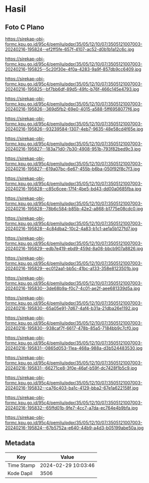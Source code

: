 # Hasil

## Foto C Plano

https://sirekap-obj-formc.kpu.go.id/95c4/pemilu/pdpr/35/05/12/10/07/3505121007003-20240216-195824--ef2ff5fe-657f-4107-ac52-d0b1b1a12c6c.jpg

https://sirekap-obj-formc.kpu.go.id/95c4/pemilu/pdpr/35/05/12/10/07/3505121007003-20240216-195825--5c20f30e-4f0a-4283-9a9f-857db9cc6409.jpg

https://sirekap-obj-formc.kpu.go.id/95c4/pemilu/pdpr/35/05/12/10/07/3505121007003-20240216-195825--bf7bb6df-89d5-49fc-b76f-466c145e4793.jpg

https://sirekap-obj-formc.kpu.go.id/95c4/pemilu/pdpr/35/05/12/10/07/3505121007003-20240216-195826--369d5fb2-69e0-4015-a588-5ff6958077f6.jpg

https://sirekap-obj-formc.kpu.go.id/95c4/pemilu/pdpr/35/05/12/10/07/3505121007003-20240216-195826--93239584-1307-4eb7-9635-48e58cd4f65e.jpg

https://sirekap-obj-formc.kpu.go.id/95c4/pemilu/pdpr/35/05/12/10/07/3505121007003-20240216-195827--183a71d0-7b30-4908-951b-793f82bed9c3.jpg

https://sirekap-obj-formc.kpu.go.id/95c4/pemilu/pdpr/35/05/12/10/07/3505121007003-20240216-195827--619a07bc-6e67-455b-b6ba-050f92f8c7f3.jpg

https://sirekap-obj-formc.kpu.go.id/95c4/pemilu/pdpr/35/05/12/10/07/3505121007003-20240216-195828--c85c6cee-17f4-4be5-bd43-dd00a0685fba.jpg

https://sirekap-obj-formc.kpu.go.id/95c4/pemilu/pdpr/35/05/12/10/07/3505121007003-20240216-195828--78b6c584-b85b-42e2-a868-b1775e08cdc0.jpg

https://sirekap-obj-formc.kpu.go.id/95c4/pemilu/pdpr/35/05/12/10/07/3505121007003-20240216-195828--4c84dba2-10c2-4a83-b1c1-ae1a5b127fd7.jpg

https://sirekap-obj-formc.kpu.go.id/95c4/pemilu/pdpr/35/05/12/10/07/3505121007003-20240216-195829--edb7e419-ebd9-459d-8a08-bbcb907a8826.jpg

https://sirekap-obj-formc.kpu.go.id/95c4/pemilu/pdpr/35/05/12/10/07/3505121007003-20240216-195829--ec012aa1-bb5c-41bc-a133-358e8123501b.jpg

https://sirekap-obj-formc.kpu.go.id/95c4/pemilu/pdpr/35/05/12/10/07/3505121007003-20240216-195830--3de68b9a-f0c7-4c01-ae2f-aee681339d5a.jpg

https://sirekap-obj-formc.kpu.go.id/95c4/pemilu/pdpr/35/05/12/10/07/3505121007003-20240216-195830--65a05e91-7d67-4af4-b31a-21dba26e1192.jpg

https://sirekap-obj-formc.kpu.go.id/95c4/pemilu/pdpr/35/05/12/10/07/3505121007003-20240216-195830--938caf7f-6617-478b-85a5-7184bb9c7cf0.jpg

https://sirekap-obj-formc.kpu.go.id/95c4/pemilu/pdpr/35/05/12/10/07/3505121007003-20240216-195831--0865d053-11ea-468a-988a-d3b524483530.jpg

https://sirekap-obj-formc.kpu.go.id/95c4/pemilu/pdpr/35/05/12/10/07/3505121007003-20240216-195831--66271ce8-3f0e-46af-b59f-dc7428f1b5c9.jpg

https://sirekap-obj-formc.kpu.go.id/95c4/pemilu/pdpr/35/05/12/10/07/3505121007003-20240216-195832--ca76c403-ba1c-4129-bba2-67e1a622158f.jpg

https://sirekap-obj-formc.kpu.go.id/95c4/pemilu/pdpr/35/05/12/10/07/3505121007003-20240216-195832--65ffd01b-9fe7-4cc7-a7da-ec764e4b9bfa.jpg

https://sirekap-obj-formc.kpu.go.id/95c4/pemilu/pdpr/35/05/12/10/07/3505121007003-20240216-195824--67b5752a-e640-44b9-a4d3-b05199abe50a.jpg


## Metadata

| Key        | Value               |
| ---------- | ------------------- |
| Time Stamp | 2024-02-29 10:03:46 |
| Kode Dapil | 3506                |



